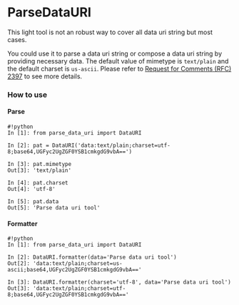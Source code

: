 # ParseDataURI #

This light tool is not an robust way to cover all data uri string but most cases.

You could use it to parse a data uri string or compose a data uri string by providing necessary data. The default value of mimetype is `text/plain` and the default charset is `us-ascii`. Please refer to [Request for Comments (RFC) 2397](http://www.rfc-base.org/rfc-2397.html) to see more details.

### How to use ###

#### Parse ####
```
#!python
In [1]: from parse_data_uri import DataURI

In [2]: pat = DataURI('data:text/plain;charset=utf-8;base64,UGFyc2UgZGF0YSB1cmkgdG9vbA==')

In [3]: pat.mimetype
Out[3]: 'text/plain'

In [4]: pat.charset
Out[4]: 'utf-8'

In [5]: pat.data
Out[5]: 'Parse data uri tool'
```

#### Formatter ####

```
#!python
In [1]: from parse_data_uri import DataURI

In [2]: DataURI.formatter(data='Parse data uri tool')
Out[2]: 'data:text/plain;charset=us-ascii;base64,UGFyc2UgZGF0YSB1cmkgdG9vbA=='

In [3]: DataURI.formatter(charset='utf-8', data='Parse data uri tool')
Out[3]: 'data:text/plain;charset=utf-8;base64,UGFyc2UgZGF0YSB1cmkgdG9vbA=='

```